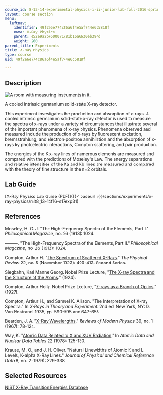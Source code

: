 ```yaml
---
course_id: 8-13-14-experimental-physics-i-ii-junior-lab-fall-2016-spring-2017
layout: course_section
menu:
  leftnav:
    identifier: 49f2e6e774c86a6f4e5af744e6c5818f
    name: X-Ray Physics
    parent: e52e9a2b7600071c81b16a6630eb394d
    weight: 260
parent_title: Experiments
title: X-Ray Physics
type: course
uid: 49f2e6e774c86a6f4e5af744e6c5818f

---
```


Description
-----------

![A room with measuring instruments in it.](/coursemedia/8-13-14-experimental-physics-i-ii-junior-lab-fall-2016-spring-2017/e656a0c8f3969047699a48dd7061b1b8_L31.jpg)

A cooled intrinsic germanium solid-state X-ray detector.

This experiment investigates the production and absorption of x-rays. A cooled intrinsic germanium solid-state x-ray detector is used to measure the spectra of x-rays under a variety of circumstances that illustrate several of the important phenomena of x-ray physics. Phenomena observed and measured include the production of x-rays by fluorescent excitation, bremsstrahlung, and electron-positron annihilation and the absorption of x-rays by photoelectric interactions, Compton scattering, and pair production.

The energies of the K x-ray lines of numerous elements are measured and compared with the predictions of Moseley's Law. The energy separations and relative intensities of the Ka and Kb lines are measured and compared with the theory of fine structure in the n=2 orbitals.

Lab Guide
---------

[X-Ray Physics Lab Guide (PDF)]({{< baseurl >}}/sections/experiments/x-ray-physics/mit8_13-14f16-s17exp31)

References
----------

Moseley, H. G. J. "The High-Frequency Spectra of the Elements, Part I." _Philosophical Magazine,_ no. 26 (1913): 1024.

———. "The High-Frequency Spectra of the Elements, Part II." _Philosophical Magazine,_ no. 26 (1913): 1024.

Compton, Arthur H. "[The Spectrum of Scattered X-Rays](https://journals.aps.org/pr/abstract/10.1103/PhysRev.22.409)." _The Physical Review_ 22, no. 5 (November 1923): 409-413. Second Series.

Siegbahn, Karl Manne Georg. Nobel Prize Lecture, "[The X-ray Spectra and the Structure of the Atoms](https://www.nobelprize.org/prizes/physics/1924/siegbahn/lecture/)." (1924).

Compton, Arthur Holly. Nobel Prize Lecture, "[X-rays as a Branch of Optics](https://www.nobelprize.org/prizes/physics/1927/compton/lecture/)." (1927).

Compton, Arthur H., and Samuel K. Allison. "The Interpretation of X-ray Spectra." In _X-Rays in Theory and Experiment._ 2nd ed. New York, NY: D. Van Nostrand, 1935, pp. 590-595 and 647-655.

Bearden, J. A. "[X-Ray Wavelengths](https://journals.aps.org/rmp/abstract/10.1103/RevModPhys.39.78)." _Reviews of Modern Physics_ 39, no. 1 (1967): 78-124.

Way, K. "[Atomic Data Related to X and XUV Radiation](https://www.sciencedirect.com/science/article/pii/0092640X78900128?via%3Dihub)." In _Atomic Data and Nuclear Data Tables_ 22 (1978): 125-130.

Krause, M. O., and J. H. Oliver. "Natural Linewidths of Atomic K and L Levels, K-alpha X-Ray Lines." _Journal of Physical and Chemical Reference Data_ 8, no. 2 (1979): 329-338.

Selected Resources
------------------

[NIST X-Ray Transition Energies Database](http://physics.nist.gov/PhysRefData/XrayTrans/index.html)